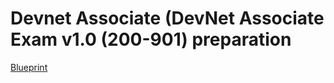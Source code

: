 # Devnet Associate (DevNet Associate Exam v1.0 (200-901) preparation

[Blueprint](https://www.cisco.com/c/dam/en_us/training-events/le31/le46/cln/marketing/exam-topics/200-901-DEVASC.pdf)

